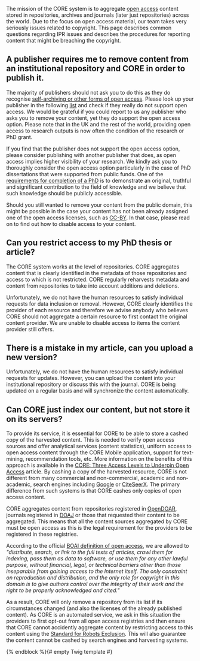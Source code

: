 
The mission of the CORE system is to aggregate [open access]({{path('_core_about_main')}}) content stored in repositories, archives and journals (later just repositories) across the world. Due to the focus on open access material, our team takes very seriously issues related to copyright. This page describes common questions regarding IPR issues and describes the procedures for reporting content that might be breaching the copyright.

## A publisher requires me to remove content from an institutional repository and CORE in order to publish it.

The majority of publishers should not ask you to do this as they do recognise [self-archiving or other forms of open access](http://www.opensocietyfoundations.org/openaccess/read). Please look up your publisher in the following [list](http://www.sherpa.ac.uk/romeo/browse.php?colour=green) and check if they really do not support open access. We would be grateful if you could report to us any publisher who asks you to remove your content, yet they do support the open access option. Please note that in the UK and the rest of the world, providing open access to research outputs is now often the condition of the research or PhD grant.

If you find that the publisher does not support the open access option, please consider publishing with another publisher that does, as open access implies higher visibility of your research. We kindly ask you to thoroughly consider the open access option particularly in the case of PhD dissertations that were supported from public funds. One of the [requirements for completion of a PhD](http://en.wikipedia.org/wiki/Doctor_of_Philosophy#Requirements) is to demonstrate an original, truthful and significant contribution to the field of knowledge and we believe that such knowledge should be publicly accessible.

Should you still wanted to remove your content from the public domain, this might be possible in the case your content has not been already assigned one of the open access licenses, such as [CC-BY](http://creativecommons.org/licenses/by/3.0/). In that case, please read on to find out how to disable access to your content.

## Can you restrict access to my PhD thesis or article?

The CORE system works at the level of repositories. CORE aggregates content that is clearly identified in the metadata of those repositories and access to which is not restricted. CORE regularly reharvests metadata and content from repositories to take into account additions and deletions.

Unfortunately, we do not have the human resources to satisfy individual requests for data inclusion or removal. However, CORE clearly identifies the provider of each resource and therefore we advise anybody who believes CORE should not aggregate a certain resource to first contact the original content provider. We are unable to disable access to items the content provider still offers.

## There is a mistake in my article, can you upload a new version?

Unfortunately, we do not have the human resources to satisfy individual requests for updates. However, you can upload the content into your institutional repository or discuss this with the journal. CORE is being updated on a regular basis and will synchronize the content automatically.

## Can CORE just index our content, but not store it on its servers?

To provide its service, it is essential for CORE to be able to store a cashed copy of the harvested content. This is needed to verify open access sources and offer analytical services (content statistics), uniform access to open access content through the CORE Mobile application, support for text-mining, recommendation tools, etc. More information on the benefits of this approach is available in the [CORE: Three Access Levels to Underpin Open Access](http://www.dlib.org/dlib/november12/knoth/11knoth.html) article. By cashing a copy of the harvested resource, CORE is not different from many commercial and non-commercial, academic and non-academic, search engines including [Google](http://www.google.com) or [CiteSeerX](http://citeseerx.ist.psu.edu/index). The primary difference from such systems is that CORE cashes only copies of open access content.

CORE aggregates content from repositories registered in [OpenDOAR](http://www.opendoar.org/about.html), journals registered in [DOAJ](http://www.doaj.org/doaj?func=loadTemplate&template=forPublishers&uiLanguage=en) or those that requested their content to be aggregated. This means that all the content sources aggregated by CORE must be open access as this is the legal requirement for the providers to be registered in these registries.

According to the official [BOAI definition of open access](http://www.opensocietyfoundations.org/openaccess/boai-10-recommendations), we are allowed to _"distribute, search, or link to the full texts of articles, crawl them for indexing, pass them as data to software, or use them for any other lawful purpose, without financial, legal, or technical barriers other than those inseparable from gaining access to the Internet itself. The only constraint on reproduction and distribution, and the only role for copyright in this domain is to give authors control over the integrity of their work and the right to be properly acknowledged and cited."_

As a result, CORE will only remove a repository from its list if its circumstances changed (and also the licenses of the already published content). As CORE is an automated service, we ask in this situation the providers to first opt-out from all open access registries and then ensure that CORE cannot accidently aggregate content by restricting access to this content using the [Standard for Robots Exclusion](http://www.robotstxt.org/orig.html). This will also guarantee the content cannot be cashed by search engines and harvesting systems.

{% endblock %}{# empty Twig template #}